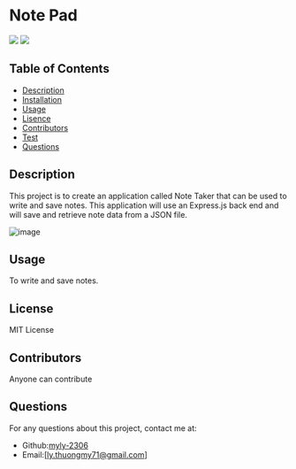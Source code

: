 
# Note Pad

![](https://img.shields.io/badge/license-MIT-blue)
  ![]([MIT](https://www.mit.edu/~amini/LICENSE.md))
  

## Table of Contents
* [Description](#Description)
* [Installation](#Installation)
* [Usage](#Usage)
* [Lisence](#Lisence)
* [Contributors](#Contributors)
* [Test](#Test)
* [Questions](#Questions)

## Description
This project is to create an application called Note Taker that can be used to write and save notes. This application will use an Express.js back end and will save and retrieve note data from a JSON file.

![image](https://user-images.githubusercontent.com/83524121/143725361-217e8f4a-86fe-4894-aa8e-5181e0dd23c8.png)


## Usage
To write and save notes.

## License
MIT License

## Contributors
Anyone can contribute


## Questions
For any questions about this project, contact me at:
- Github:[myly-2306](https://github.com/myly-2306)
- Email:[ly.thuongmy71@gmail.com]

